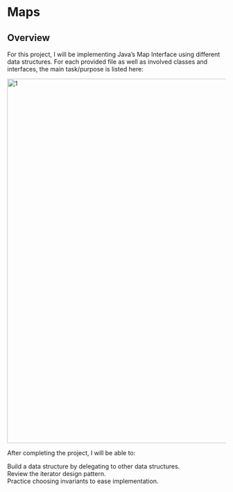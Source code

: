 # Maps

## Overview
For this project, I will be implementing Java’s Map Interface using different data structures. For each provided file as well as involved classes and interfaces, the main task/purpose is listed here:

<img width="840" alt="1" src="https://github.com/user-attachments/assets/ca7adaa9-20b4-4916-9b59-92bfe8483a7b" />


After completing the project, I will be able to:

Build a data structure by delegating to other data structures.  
Review the iterator design pattern.  
Practice choosing invariants to ease implementation.
